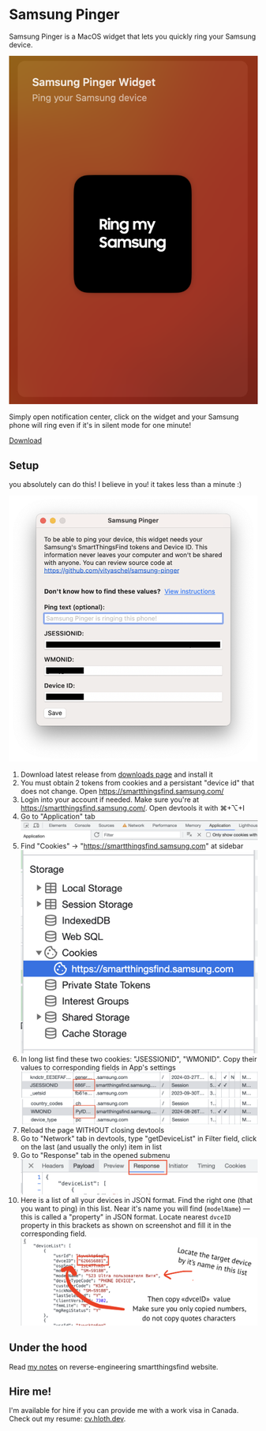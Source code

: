 # Samsung Pinger

Samsung Pinger is a MacOS widget that lets you quickly ring your Samsung device.

![Widget Gallery Screenshot](./docs/preview-widget-gallery.png)

Simply open notification center, click on the widget and your Samsung phone will ring even if it's in silent mode for one minute!

[Download](https://github.com/vityaschel/samsung-pinger/releases)

## Setup

you absolutely can do this! I believe in you! it takes less than a minute :)

![Screnshot](./docs/preview-screenshot.png)

1. Download latest release from [downloads page](https://github.com/vityaschel/samsung-pinger/releases) and install it
2. You must obtain 2 tokens from cookies and a persistant "device id" that does not change. Open https://smartthingsfind.samsung.com/
3. Login into your account if needed. Make sure you're at https://smartthingsfind.samsung.com/. Open devtools it with ⌘+⌥+I
4. Go to "Application" tab ![Screenshot](./docs/setup-1.png)
5. Find "Cookies" -> "https://smartthingsfind.samsung.com" at sidebar ![Screenshot](./docs/setup-2.png)
6. In long list find these two cookies: "JSESSIONID", "WMONID". Copy their values to corresponding fields in App's settings ![Screenshot](./docs/setup-3.png) ![Screenshot](./docs/setup-4.png)
7. Reload the page WITHOUT closing devtools
8. Go to "Network" tab in devtools, type "getDeviceList" in Filter field, click on the last (and usually the only) item in list
9. Go to "Response" tab in the opened submenu ![Screenshot](./docs/setup-6.png)
10. Here is a list of all your devices in JSON format. Find the right one (that you want to ping) in this list. Near it's name you will find (`modelName`) — this is called a "property" in JSON format. Locate nearest `dvceID` property in this brackets as shown on screenshot and fill it in the corresponding field. ![Screenshot](./docs/setup-7.png)

## Under the hood

Read [my notes](https://gist.github.com/VityaSchel/fe8945c0189bbaabed420003bdf3216d) on reverse-engineering smartthingsfind website.

## Hire me!

I'm available for hire if you can provide me with a work visa in Canada. Check out my resume: [cv.hloth.dev](https://cv.hloth.dev).